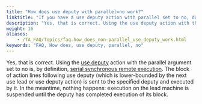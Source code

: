 ```yaml
--- 
title: "How does use deputy with parallel=no work?"
linktitle: "If you have a use deputy action with parallel set to no, does that assume the deputy execution is serial, meaning the test waits until the action lines associated with the use deputy are completed before moving on?"
description: "Yes, that is correct. Using the use deputy action with the parallel argument set to no is, by definition, serial synchronous remote execution . The block of action lines following use deputy (which is ..."
weight: 16
aliases: 
    - /TA_FAQ/Topics/faq.how_does_non-parallel_use_deputy_work.html
keywords: "FAQ, How does, use deputy, parallel, no"
---
```


Yes, that is correct. Using the [use deputy](/TA_Automation/Topics/bia_use_deputy.html) action with the parallel argument set to no is, by definition, [serial synchronous remote execution](/TA_Help/Topics/Test_exec_remote_synchronous_serial.html). The block of action lines following use deputy \(which is lower-bounded by the next use lead or use deputy action\) is sent to the specified deputy and executed by it. In the meantime, nothing happens: execution on the lead machine is suspended until the deputy has completed execution of its block.




